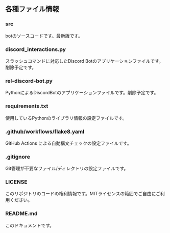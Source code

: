   ## 各種ファイル情報

  ### src
  botのソースコードです。最新版です。

  ### discord_interactions.py
  スラッシュコマンドに対応したDiscord Botのアプリケーションファイルです。削除予定です。

  ### rel-discord-bot.py
  PythonによるDiscordBotのアプリケーションファイルです。削除予定です。

  ### requirements.txt
  使用しているPythonのライブラリ情報の設定ファイルです。

  ### .github/workflows/flake8.yaml
  GitHub Actions による自動構文チェックの設定ファイルです。

  ### .gitignore
  Git管理が不要なファイル/ディレクトリの設定ファイルです。

  ### LICENSE
  このリポジトリのコードの権利情報です。MITライセンスの範囲でご自由にご利用ください。

  ### README.md
  このドキュメントです。
